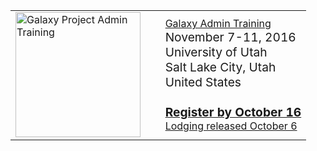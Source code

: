 <table>
  <tr>
    <td style=" border: none;"> <a href='/events/admin-training2016/'><img src="/images/logos/AdminTraining2016-500.png" alt="Galaxy Project Admin Training" width="200" /></a> </td>
    <td style=" border: none; width: 5%;"> </td>
    <td style=" border: none;"> <div class='title'><a href='/events/admin-training2016/'>Galaxy Admin Training</a></div> <span style="font-size: larger;">November 7-11, 2016<br />University of Utah<br />Salt Lake City, Utah<br />United States<br /><br /> <strong><a href='/events/admin-training2016/registration/'>Register by October 16</a></strong> </span><br /><a href='/events/admin-training2016/logistics/#lodging'>Lodging released October 6</a>  </td>
  </tr>
</table>
